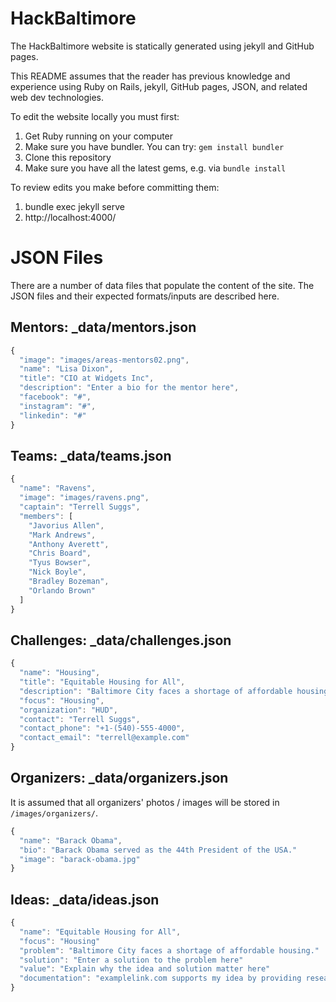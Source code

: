 # HackBaltimore

The HackBaltimore website is statically generated using jekyll and GitHub pages.

This README assumes that the reader has previous knowledge and experience using Ruby on Rails, jekyll, GitHub pages, JSON, and related web dev technologies.

To edit the website locally you must first:
1. Get Ruby running on your computer
1. Make sure you have bundler. You can try: `gem install bundler`
1. Clone this repository
1. Make sure you have all the latest gems, e.g. via `bundle install`

To review edits you make before committing them:
1. bundle exec jekyll serve
1. http://localhost:4000/

# JSON Files
There are a number of data files that populate the content of the site. The JSON files and their expected formats/inputs are described here.

## Mentors: _data/mentors.json
```javascript
{
  "image": "images/areas-mentors02.png",
  "name": "Lisa Dixon",
  "title": "CIO at Widgets Inc",
  "description": "Enter a bio for the mentor here",
  "facebook": "#",
  "instagram": "#",
  "linkedin": "#"
}
```

## Teams: _data/teams.json
```javascript
{
  "name": "Ravens",
  "image": "images/ravens.png",
  "captain": "Terrell Suggs",
  "members": [
    "Javorius Allen",
    "Mark Andrews",
    "Anthony Averett",
    "Chris Board",
    "Tyus Bowser",
    "Nick Boyle",
    "Bradley Bozeman",
    "Orlando Brown"
  ]
}
```

## Challenges: _data/challenges.json
```javascript
{
  "name": "Housing",
  "title": "Equitable Housing for All",
  "description": "Baltimore City faces a shortage of affordable housing.",
  "focus": "Housing",
  "organization": "HUD",
  "contact": "Terrell Suggs",
  "contact_phone": "+1-(540)-555-4000",
  "contact_email": "terrell@example.com"
}
```

## Organizers: _data/organizers.json
It is assumed that all organizers' photos / images will be stored in `/images/organizers/`.
```javascript
{
  "name": "Barack Obama",
  "bio": "Barack Obama served as the 44th President of the USA."
  "image": "barack-obama.jpg"
}
```

## Ideas: _data/ideas.json
```javascript
{
  "name": "Equitable Housing for All",
  "focus": "Housing"
  "problem": "Baltimore City faces a shortage of affordable housing."
  "solution": "Enter a solution to the problem here"
  "value": "Explain why the idea and solution matter here"
  "documentation": "examplelink.com supports my idea by providing research into the problem"
}
```
